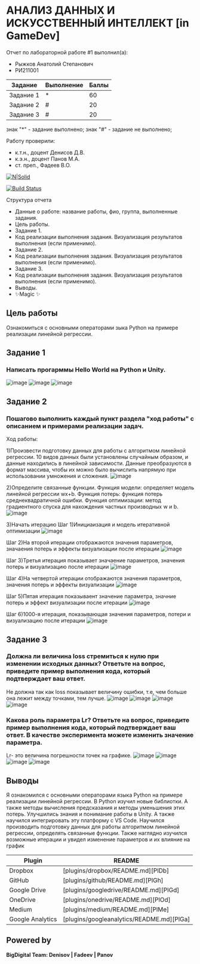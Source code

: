 # АНАЛИЗ ДАННЫХ И ИСКУССТВЕННЫЙ ИНТЕЛЛЕКТ [in GameDev]
Отчет по лабораторной работе #1 выполнил(а):
- Рыжков Анатолий Степанович
- РИ211001

| Задание | Выполнение | Баллы |
| ------ | ------ | ------ |
| Задание 1 | * | 60 |
| Задание 2 | # | 20 |
| Задание 3 | # | 20 |

знак "*" - задание выполнено; знак "#" - задание не выполнено;

Работу проверили:
- к.т.н., доцент Денисов Д.В.
- к.э.н., доцент Панов М.А.
- ст. преп., Фадеев В.О.

[![N|Solid](https://cldup.com/dTxpPi9lDf.thumb.png)](https://nodesource.com/products/nsolid)

[![Build Status](https://travis-ci.org/joemccann/dillinger.svg?branch=master)](https://travis-ci.org/joemccann/dillinger)

Структура отчета

- Данные о работе: название работы, фио, группа, выполненные задания.
- Цель работы.
- Задание 1.
- Код реализации выполнения задания. Визуализация результатов выполнения (если применимо).
- Задание 2.
- Код реализации выполнения задания. Визуализация результатов выполнения (если применимо).
- Задание 3.
- Код реализации выполнения задания. Визуализация результатов выполнения (если применимо).
- Выводы.
- ✨Magic ✨

## Цель работы
Ознакомиться с основными операторами зыка Python на примере реализации линейной регрессии.

## Задание 1
### Написать прогарммы Hello World на Python и Unity.


![image](https://user-images.githubusercontent.com/109138056/192851566-ecd4924b-e609-4bd1-8d4e-ef7aeb052613.png)
![image](https://user-images.githubusercontent.com/109138056/192852481-d7315809-c4cc-451d-9d20-3c009565de49.png)
![image](https://user-images.githubusercontent.com/109138056/192852609-349cbc14-58d7-4250-9a88-625a773cfc1d.png)


## Задание 2
### Пошагово выполнить каждый пункт раздела "ход работы" с описанием и примерами реализации задач.
Ход работы:

1)Произвести подготовку данных для работы с алгоритмом линейной регрессии. 10 видов данных были установлены случайным образом, и данные находились в линейной зависимости. Данные преобразуются в формат массива, чтобы их можно было вычислить напрямую при использовании умножения и сложения.
![image](https://user-images.githubusercontent.com/109138056/192859105-aba61d74-4461-4c8c-a4a7-87ddd7a30a24.png)

2)Определите связанные функции. Функция модели: определяет модель линейной регрессии wx+b. Функция потерь: функция потерь среднеквадратичной ошибки. Функция оптимизации: метод градиентного спуска для нахождения частных производных w и b.
![image](https://user-images.githubusercontent.com/109138056/192860381-fb4f7481-6298-4689-a2e5-c893ef9d0671.png)

3)Начать итерацию
Шаг 1)Инициаизация и модель итеративной оптимизации
![image](https://user-images.githubusercontent.com/109138056/192860482-e48cc8f2-db8f-43e7-a785-721ebbd586a1.png)

Шаг 2)На второй итерации отображаются значения параметров, значаения потерь и эффекты визуализации после итерации
![image](https://user-images.githubusercontent.com/109138056/192860677-2a4392eb-4739-4b8e-9a6b-abb0d50cd908.png)

Шаг 3)Третья итерация показывает значаение параметров, значения потерь и визуализацию после итерации 
![image](https://user-images.githubusercontent.com/109138056/192860948-689e7989-21d1-4592-8f6c-3a3786fa872d.png)

Шаг 4)На четвертой итерации отображаются значения параметров, значения потерь и эффекты визуализации
![image](https://user-images.githubusercontent.com/109138056/192861063-2c9be2ab-8777-498b-a4cd-d077bc788fe1.png)

Шаг 5)Пятая итерация показываент значение параметра, значние потерь и эффект визуализации после итерации
![image](https://user-images.githubusercontent.com/109138056/192861597-beae148e-ecd4-430f-9f14-48d7d0f51a4f.png)

Шаг 6)1000-я итерация, показывающая значения параметров, потери и визуализацию после итерации
![image](https://user-images.githubusercontent.com/109138056/192861671-051cb7f8-ccaa-4233-95eb-b7d2de379e8f.png)

## Задание 3
### Должна ли величина loss стремиться к нулю при изменении исходных данных? Ответьте на вопрос, приведите пример выполнения кода, который подтверждает ваш ответ.
Не должна так как loss показывает величину ошибки, т.е, чем больше она лежит между точками, тем лучше.
![image](https://user-images.githubusercontent.com/109138056/192862613-dd77f187-cef4-4031-bbb8-916fefae89f7.png)
![image](https://user-images.githubusercontent.com/109138056/192862699-dd79fe4e-f564-481e-94c8-f428dcb8d358.png)
![image](https://user-images.githubusercontent.com/109138056/192862804-07e6e034-e969-4824-a0a2-95025584375b.png)
![image](https://user-images.githubusercontent.com/109138056/192862881-2c4ae59a-3577-446d-a9e0-67ead28a043b.png)

### Какова роль параметра Lr? Ответьте на вопрос, приведите пример выполнения кода, который подтверждает ваш ответ. В качестве эксперимента можете изменить значение параметра.
Lr- это величина погрешности точек на графике. 
![image](https://user-images.githubusercontent.com/109138056/192863383-a24b8170-0317-4b99-91cd-2ad883bbe583.png)
![image](https://user-images.githubusercontent.com/109138056/192863244-276b1d72-ad00-427f-95fc-d313792e09d8.png)
![image](https://user-images.githubusercontent.com/109138056/192863439-b066050c-38c2-4599-9087-180ae86dcf74.png)
![image](https://user-images.githubusercontent.com/109138056/192863502-f520ce71-4c41-46fc-b244-b0ed6c2f32f2.png)


## Выводы

Я ознакомился с основными операторами языка Python на примере реализации линейной регрессии. В Python изучил новые библиотки. А также методы вычисления  предсказания и методы уменьшения этих потерь. Улучшились знания и понимание работы в Unity. А также научился интегрировать эту платформу с VS Code. Научился производить подготовку данных для работы алгоритмом линейной регрессии, определять связанные функции. Также наглядно изучился возможные итерации и увидел изменение параметров и их влияние на график 

| Plugin | README |
| ------ | ------ |
| Dropbox | [plugins/dropbox/README.md][PlDb] |
| GitHub | [plugins/github/README.md][PlGh] |
| Google Drive | [plugins/googledrive/README.md][PlGd] |
| OneDrive | [plugins/onedrive/README.md][PlOd] |
| Medium | [plugins/medium/README.md][PlMe] |
| Google Analytics | [plugins/googleanalytics/README.md][PlGa] |

## Powered by

**BigDigital Team: Denisov | Fadeev | Panov**
